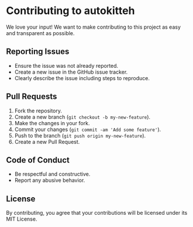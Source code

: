 # Contributing to autokitteh

We love your input! We want to make contributing to this project as easy and transparent as possible.

## Reporting Issues

- Ensure the issue was not already reported.
- Create a new issue in the GitHub issue tracker.
- Clearly describe the issue including steps to reproduce.

## Pull Requests

1. Fork the repository.
2. Create a new branch (`git checkout -b my-new-feature`).
3. Make the changes in your fork.
4. Commit your changes (`git commit -am 'Add some feature'`).
5. Push to the branch (`git push origin my-new-feature`).
6. Create a new Pull Request.

## Code of Conduct

- Be respectful and constructive.
- Report any abusive behavior.

## License

By contributing, you agree that your contributions will be licensed under its MIT License.
